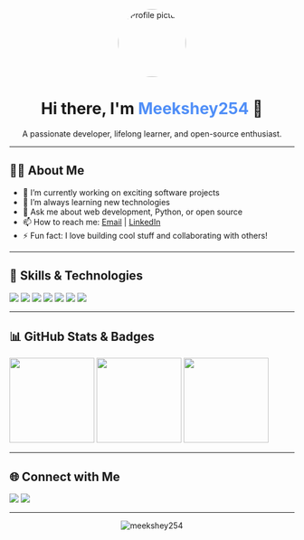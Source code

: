 <!-- Profile Header -->
<p align="center">
  <img src="https://avatars.githubusercontent.com/u/your-github-id?v=4" width="120" style="border-radius:50%" alt="Profile picture"/>
</p>

<h1 align="center">Hi there, I'm <span style="color:#4F8EF7;">Meekshey254</span> 👋</h1>
<p align="center">A passionate developer, lifelong learner, and open-source enthusiast.</p>

---

## 🧑‍💻 About Me

- 🔭 I’m currently working on exciting software projects
- 🌱 I’m always learning new technologies
- 💬 Ask me about web development, Python, or open source
- 📫 How to reach me: [Email](mailto:meshmuema11@gmail.com) | [LinkedIn](https://www.linkedin.com/in/meshack-muema-b30769272/)
- ⚡ Fun fact: I love building cool stuff and collaborating with others!

---

## 🚀 Skills & Technologies
<p align="left">
  <img src="https://img.shields.io/badge/Python-3776AB?style=for-the-badge&logo=python&logoColor=white"/>
  <img src="https://img.shields.io/badge/JavaScript-F7DF1E?style=for-the-badge&logo=javascript&logoColor=black"/>
  <img src="https://img.shields.io/badge/React-20232A?style=for-the-badge&logo=react&logoColor=61DAFB"/>
  <img src="https://img.shields.io/badge/Node.js-339933?style=for-the-badge&logo=nodedotjs&logoColor=white"/>
  <img src="https://img.shields.io/badge/HTML5-E34F26?style=for-the-badge&logo=html5&logoColor=white"/>
  <img src="https://img.shields.io/badge/CSS3-1572B6?style=for-the-badge&logo=css3&logoColor=white"/>
  <img src="https://img.shields.io/badge/Git-F05032?style=for-the-badge&logo=git&logoColor=white"/>
  <!-- Add more badges as needed -->
</p>

---


## 📊 GitHub Stats & Badges
<p align="left">
  <img src="https://github-readme-stats.vercel.app/api?username=meekshey254&show_icons=true&theme=tokyonight" height="150"/>
  <img src="https://github-readme-streak-stats.herokuapp.com/?user=meekshey254&theme=tokyonight" height="150"/>
  <img src="https://github-readme-stats.vercel.app/api/top-langs/?username=meekshey254&layout=compact&theme=tokyonight" height="150"/>
</p>

---

## 🌐 Connect with Me
<p>
  <a href="mailto:meshmuema11@gmail.com"><img src="https://img.shields.io/badge/Email-D14836?style=for-the-badge&logo=gmail&logoColor=white"/></a>
  <a href="https://www.linkedin.com/in/meshack-muema-b30769272/"><img src="https://img.shields.io/badge/LinkedIn-0077B5?style=for-the-badge&logo=linkedin&logoColor=white"/></a>
</p>

---

<p align="center">
  <img src="https://komarev.com/ghpvc/?username=meekshey254&label=Profile%20views&color=0e75b6&style=flat" alt="meekshey254" />
</p>

<!--
**Tips:**
- Replace all placeholder links (email, LinkedIn, Twitter, project URLs) with your actual info.
- Add or remove skills, badges, and projects as needed.
- You can update your profile picture by replacing the avatar URL above with your GitHub profile image link.
-->
